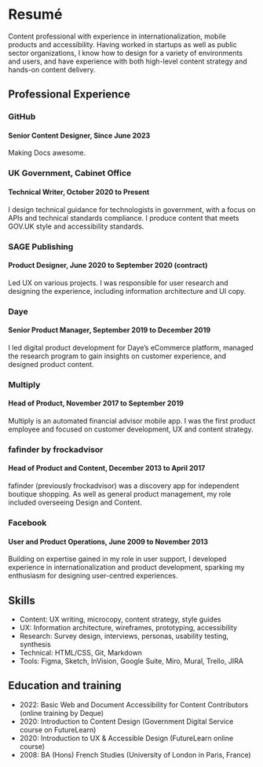 # Resumé
Content professional with experience in internationalization, mobile products and accessibility. Having worked in startups as well as public sector organizations, I know how to design for a variety of environments and users, and have experience with both high-level content strategy and hands-on content delivery. 

## Professional Experience

### GitHub
#### Senior Content Designer, Since June 2023
Making Docs awesome. 

### UK Government, Cabinet Office
#### Technical Writer, October 2020 to Present
I design technical guidance for technologists in government, with a focus on APIs and technical standards compliance. I produce content that meets GOV.UK style and accessibility standards.

### SAGE Publishing
#### Product Designer, June 2020 to September 2020 (contract)
Led UX on various projects. I was responsible for user research and designing the experience, including information architecture and UI copy. 

### Daye
#### Senior Product Manager,  September 2019 to December 2019
I led digital product development for Daye’s eCommerce platform, managed the research program to gain insights on customer experience, and designed product content.

### Multiply
#### Head of Product, November 2017 to September 2019
Multiply is an automated financial advisor mobile app. I was the first product employee and focused on customer development, UX and content strategy.

### fafinder by frockadvisor
#### Head of Product and Content, December 2013 to April 2017
fafinder (previously frockadvisor) was a discovery app for independent boutique shopping. As well as general product management, my role included overseeing Design and Content.

### Facebook
#### User and Product Operations, June 2009 to November 2013
Building on expertise gained in my role in user support, I developed experience in  internationalization and product development, sparking my enthusiasm for designing user-centred experiences. 

## Skills
* Content: UX writing, microcopy, content strategy, style guides
* UX: Information architecture, wireframes, prototyping, accessibility
* Research: Survey design, interviews, personas, usability testing, synthesis
* Technical: HTML/CSS, Git, Markdown
* Tools: Figma, Sketch, InVision, Google Suite, Miro, Mural, Trello, JIRA

## Education and training
* 2022: Basic Web and Document Accessibility for Content Contributors (online training by Deque)
* 2020: Introduction to Content Design (Government Digital Service course on FutureLearn)
* 2020: Introduction to UX & Accessible Design (FutureLearn online course)
* 2008: BA (Hons) French Studies (University of London in Paris, France)
